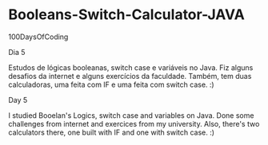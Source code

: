 # Booleans-Switch-Calculator-JAVA
100DaysOfCoding

Dia 5

Estudos de lógicas booleanas, switch case e variáveis no Java. Fiz alguns desafios da internet e alguns exercícios da faculdade. Também, tem duas calculadoras, uma feita com IF e uma feita com switch case. :)

Day 5

I studied Booelan's Logics, switch case and variables on Java. Done some challenges from internet and exercices from my university. Also, there's two calculators there, one built with IF and one with switch case. :)
